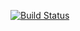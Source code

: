 [![Build Status](https://travis-ci.org/tgoro/c4cs-f18-rpn-adv.svg?branch=master)](https://travis-ci.org/tgoro/c4cs-f18-rpn-adv)